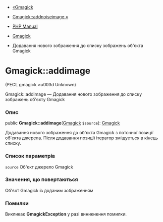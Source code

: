 - [«Gmagick](class.gmagick.md)
- [Gmagick::addnoiseimage »](gmagick.addnoiseimage.md)

- [PHP Manual](index.md)
- [Gmagick](class.gmagick.md)
- Додавання нового зображення до списку зображень об'єкта Gmagick

# Gmagick::addimage

(PECL gmagick \>u003d Unknown)

Gmagick::addimage — Додавання нового зображення до списку зображень
об'єкту Gmagick

### Опис

public **Gmagick::addimage**([Gmagick](class.gmagick.md) `$source`):
[Gmagick](class.gmagick.md)

Додавання нового зображення до об'єкта Gmagick з поточної позиції об'єкта
джерела. Після додавання позиції ітератор зміщується в кінець списку.

### Список параметрів

`source`
Об'єкт джерело Gmagick

### Значення, що повертаються

Об'єкт Gmagick із доданим зображенням

### Помилки

Викликає **GmagickException** у разі виникнення помилки.
